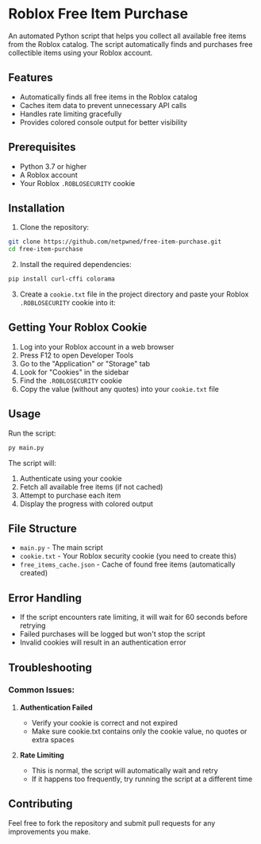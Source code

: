 # Roblox Free Item Purchase

An automated Python script that helps you collect all available free items from the Roblox catalog. The script automatically finds and purchases free collectible items using your Roblox account.

## Features

- Automatically finds all free items in the Roblox catalog
- Caches item data to prevent unnecessary API calls
- Handles rate limiting gracefully
- Provides colored console output for better visibility

## Prerequisites

- Python 3.7 or higher
- A Roblox account
- Your Roblox `.ROBLOSECURITY` cookie

## Installation

1. Clone the repository:
```bash
git clone https://github.com/netpwned/free-item-purchase.git
cd free-item-purchase
```

2. Install the required dependencies:
```bash
pip install curl-cffi colorama
```

3. Create a `cookie.txt` file in the project directory and paste your Roblox `.ROBLOSECURITY` cookie into it:

## Getting Your Roblox Cookie

1. Log into your Roblox account in a web browser
2. Press F12 to open Developer Tools
3. Go to the "Application" or "Storage" tab
4. Look for "Cookies" in the sidebar
5. Find the `.ROBLOSECURITY` cookie
6. Copy the value (without any quotes) into your `cookie.txt` file

## Usage

Run the script:
```bash
py main.py
```

The script will:
1. Authenticate using your cookie
2. Fetch all available free items (if not cached)
3. Attempt to purchase each item
4. Display the progress with colored output

## File Structure

- `main.py` - The main script
- `cookie.txt` - Your Roblox security cookie (you need to create this)
- `free_items_cache.json` - Cache of found free items (automatically created)

## Error Handling

- If the script encounters rate limiting, it will wait for 60 seconds before retrying
- Failed purchases will be logged but won't stop the script
- Invalid cookies will result in an authentication error

## Troubleshooting

### Common Issues:

1. **Authentication Failed**
   - Verify your cookie is correct and not expired
   - Make sure cookie.txt contains only the cookie value, no quotes or extra spaces

2. **Rate Limiting**
   - This is normal, the script will automatically wait and retry
   - If it happens too frequently, try running the script at a different time

## Contributing

Feel free to fork the repository and submit pull requests for any improvements you make.
